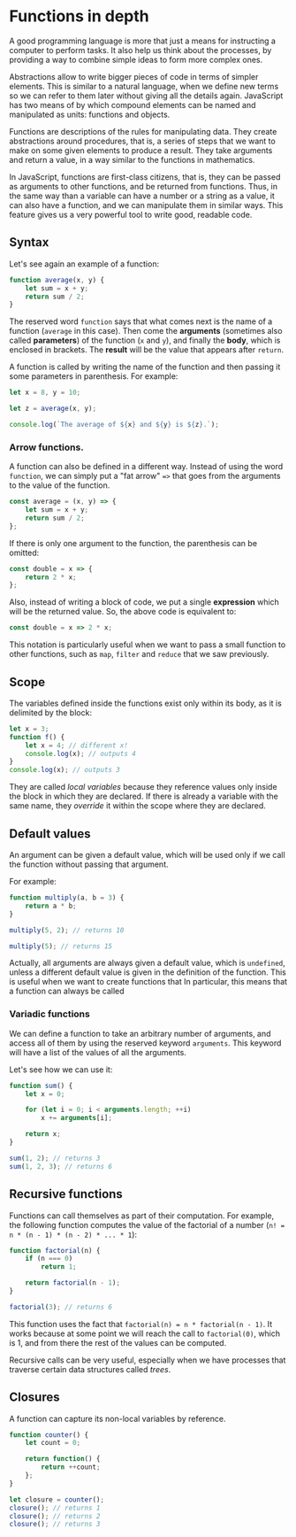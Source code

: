 # Functions in depth

A good programming language is more that just a means for instructing
a computer to perform tasks. It also help us think about the
processes, by providing a way to combine simple ideas to form more
complex ones.

Abstractions allow to write bigger pieces of code in terms of simpler
elements. This is similar to a natural language, when we define new
terms so we can refer to them later without giving all the details
again. JavaScript has two means of by which compound elements can be
named and manipulated as units: functions and objects.

Functions are descriptions of the rules for manipulating data. They
create abstractions around procedures, that is, a series of steps that
we want to make on some given elements to produce a result. They take
arguments and return a value, in a way similar to the functions in
mathematics.

In JavaScript, functions are first-class citizens, that is, they can
be passed as arguments to other functions, and be returned from
functions. Thus, in the same way than a variable can have a number or
a string as a value, it can also have a function, and we can
manipulate them in similar ways. This feature gives us a very powerful
tool to write good, readable code.

## Syntax

Let's see again an example of a function:

```js
function average(x, y) {
    let sum = x + y;
    return sum / 2;
}
```

The reserved word `function` says that what comes next is the name of
a function (`average` in this case). Then come the **arguments**
(sometimes also called **parameters**) of the function (`x` and `y`),
and finally the **body**, which is enclosed in brackets. The
**result** will be the value that appears after `return`.

A function is called by writing the name of the function and then
passing it some parameters in parenthesis. For example:

```js
let x = 8, y = 10;

let z = average(x, y);

console.log(`The average of ${x} and ${y} is ${z}.`);
```

### Arrow functions.

A function can also be defined in a different way. Instead of using
the word `function`, we can simply put a "fat arrow" `=>` that goes
from the arguments to the value of the function.

```js
const average = (x, y) => {
    let sum = x + y;
    return sum / 2;
};
```

If there is only one argument to the function, the parenthesis can be
omitted:

```js
const double = x => {
    return 2 * x;
};
```

Also, instead of writing a block of code, we put a single **expression**
which will be the returned value. So, the above code is equivalent to:

```js
const double = x => 2 * x;
```

This notation is particularly useful when we want to pass a small
function to other functions, such as `map`, `filter` and `reduce` that
we saw previously.

## Scope

The variables defined inside the functions exist only within its body,
as it is delimited by the block:

```js
let x = 3;
function f() {
    let x = 4; // different x!
    console.log(x); // outputs 4
}
console.log(x); // outputs 3
```

They are called *local variables* because they reference values only
inside the block in which they are declared. If there is already a
variable with the same name, they *override* it within the scope where
they are declared.

## Default values

An argument can be given a default value, which will be used only if
we call the function without passing that argument.

For example:

```js
function multiply(a, b = 3) {
    return a * b;
}

multiply(5, 2); // returns 10

multiply(5); // returns 15
```

Actually, all arguments are always given a default value, which is
`undefined`, unless a different default value is given in the
definition of the function. This is useful when we want to create functions that
In particular, this means that a function can always be called

### Variadic functions

We can define a function to take an arbitrary number of arguments, and
access all of them by using the reserved keyword `arguments`. This
keyword will have a list of the values of all the arguments.

Let's see how we can use it:

```js
function sum() {
    let x = 0;

    for (let i = 0; i < arguments.length; ++i)
        x += arguments[i];

    return x;
}

sum(1, 2); // returns 3
sum(1, 2, 3); // returns 6
```

## Recursive functions

Functions can call themselves as part of their computation. For
example, the following function computes the value of the factorial of
a number (`n! = n * (n - 1) * (n - 2) * ... * 1`):

```js
function factorial(n) {
    if (n === 0)
        return 1;

    return factorial(n - 1);
}

factorial(3); // returns 6
```

This function uses the fact that `factorial(n) = n * factorial(n -
1)`. It works because at some point we will reach the call to
`factorial(0)`, which is 1, and from there the rest of the values can
be computed.

Recursive calls can be very useful, especially when we have processes
that traverse certain data structures called *trees*.

## Closures

A function can capture its non-local variables by reference.

```js
function counter() {
    let count = 0;

    return function() {
        return ++count;
    };
}

let closure = counter();
closure(); // returns 1
closure(); // returns 2
closure(); // returns 3
```
